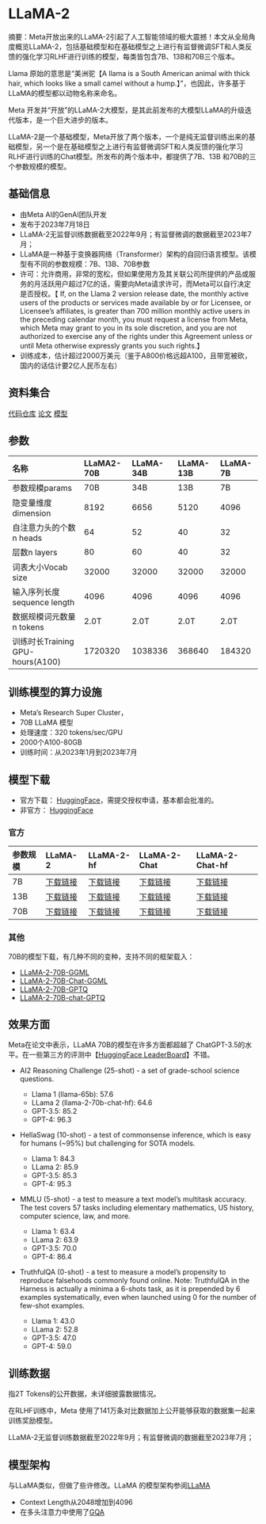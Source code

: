 # LLaMA-2

摘要：Meta开放出来的LLaMA-2引起了人工智能领域的极大震撼！本文从全局角度概览LLaMA-2，包括基础模型和在基础模型之上进行有监督微调SFT和人类反馈的强化学习RLHF进行训练的模型，每类皆包含7B、13B和70B三个版本。


Llama 原始的意思是“美洲驼【A llama is a South American animal with thick hair, which looks like a small camel without a hump.】”，也因此，许多基于 LLaMA的模型都以动物名称来命名。

Meta 开发并“开放”的LLaMA-2大模型，是其此前发布的大模型LLaMA的升级迭代版本，是一个巨大进步的版本。

LLaMA-2是一个基础模型，Meta开放了两个版本，一个是纯无监督训练出来的基础模型，另一个是在基础模型之上进行有监督微调SFT和人类反馈的强化学习RLHF进行训练的Chat模型。所发布的两个版本中，都提供了7B、13B 和70B的三个参数规模的模型。


## 基础信息

- 由Meta AI的GenAI团队开发
- 发布于2023年7月18日
- LLaMA-2无监督训练数据截至2022年9月；有监督微调的数据截至2023年7月；
- LLaMA是一种基于变换器网络（Transformer）架构的自回归语言模型。该模型有不同的参数规模：7B、13B、70B参数
- 许可：允许商用，非常的宽松，但如果使用方及其关联公司所提供的产品或服务的月活跃用户超过7亿的话，需要向Meta请求许可，而Meta可以自行决定是否授权。【 If, on the Llama 2 version release date, the monthly active users of the products or services made available by or for Licensee, or Licensee’s affiliates, is greater than 700 million monthly active users in the preceding calendar month, you must request a license from Meta, which Meta may grant to you in its sole discretion, and you are not authorized to exercise any of the rights under this Agreement unless or until Meta otherwise expressly grants you such rights.】
- 训练成本，估计超过2000万美元（鉴于A800价格远超A100，且带宽被砍，国内的话估计要2亿人民币左右）
  


## 资料集合

[代码仓库](https://github.com/facebookresearch/llama)
[论文](https://ai.meta.com/research/publications/llama-2-open-foundation-and-fine-tuned-chat-models/)
[模型](https://huggingface.co/meta-llama)

## 参数

|名称|LLaMA2-70B|LLaMA-34B|LLaMA-13B|LLaMA-7B|
|:-|:-|:-|:-|:-|
|参数规模params|70B|34B|13B|7B|
|隐变量维度dimension|8192|6656|5120|4096|
|自注意力头的个数n heads|64|52|40|32|
|层数n layers|80|60|40|32|
|词表大小Vocab size|32000|32000|32000|32000|
|输入序列长度sequence length|4096|4096|4096|4096|
|数据规模词元数量n tokens|2.0T|2.0T|2.0T|2.0T|
|训练时长Training GPU-hours(A100)|1720320|1038336|368640|184320|

## 训练模型的算力设施

- Meta’s Research Super Cluster，
- 70B LLaMA 模型
- 处理速度：320 tokens/sec/GPU
- 2000个A100-80GB
- 训练时间：从2023年1月到2023年7月

## 模型下载
- 官方下载： [HuggingFace](https://huggingface.co/meta-llama)，需提交授权申请，基本都会批准的。
- 非官方： [HuggingFace](https://huggingface.co/TheBloke) 

### 官方

|参数规模|LLaMA-2|LLaMA-2-hf|LLaMA-2-Chat|LLaMA-2-Chat-hf|
|:-|:-|:-|:-|:-|
|7B|[下载链接](https://huggingface.co/llamaste/Llama-2-7b)|[下载链接](https://huggingface.co/llamaste/Llama-2-7b-hf)|[下载链接](https://huggingface.co/llamaste/Llama-2-7b-chat)|[下载链接](https://huggingface.co/llamaste/Llama-2-7b-chat-hf)|
|13B|[下载链接](https://huggingface.co/llamaste/Llama-2-13b)|[下载链接](https://huggingface.co/llamaste/Llama-2-13b-hf)|[下载链接](https://huggingface.co/llamaste/Llama-2-13b-chat)|[下载链接](https://huggingface.co/llamaste/Llama-2-13b-chat-hf)|
|70B|[下载链接](https://huggingface.co/llamaste/Llama-2-70b)|[下载链接](https://huggingface.co/llamaste/Llama-2-70b-hf)|[下载链接](https://huggingface.co/llamaste/Llama-2-70b-chat)|[下载链接](https://huggingface.co/llamaste/Llama-2-70b-chat-hf)|

### 其他

70B的模型下载，有几种不同的变种，支持不同的框架载入：
- [LLaMA-2-70B-GGML](https://huggingface.co/TheBloke/Llama-2-70B-GGML)
- [LLaMA-2-70B-Chat-GGML](https://huggingface.co/TheBloke/Llama-2-70B-Chat-GGML)
- [LLaMA-2-70B-GPTQ](https://huggingface.co/TheBloke/Llama-2-70B-GPTQ)
- [LLaMA-2-70B-chat-GPTQ](https://huggingface.co/TheBloke/Llama-2-70B-chat-GPTQ)


## 效果方面

Meta在论文中表示，LLaMA 70B的模型在许多方面都超越了 ChatGPT-3.5的水平。在一些第三方的评测中【[HuggingFace LeaderBoard](https://huggingface.co/spaces/HuggingFaceH4/open_llm_leaderboard)】不错。
- AI2 Reasoning Challenge (25-shot) - a set of grade-school science questions.
  - Llama 1 (llama-65b): 57.6
  - LLama 2 (llama-2-70b-chat-hf): 64.6
  - GPT-3.5: 85.2
  - GPT-4: 96.3

- HellaSwag (10-shot) - a test of commonsense inference, which is easy for humans (~95%) but challenging for SOTA models.
  - Llama 1: 84.3
  - LLama 2: 85.9
  - GPT-3.5: 85.3
  - GPT-4: 95.3

- MMLU (5-shot) - a test to measure a text model’s multitask accuracy. The test covers 57 tasks including elementary mathematics, US history, computer science, law, and more.
  - Llama 1: 63.4
  - LLama 2: 63.9
  - GPT-3.5: 70.0
  - GPT-4: 86.4

- TruthfulQA (0-shot) - a test to measure a model’s propensity to reproduce falsehoods commonly found online. Note: TruthfulQA in the Harness is actually a minima a 6-shots task, as it is prepended by 6 examples systematically, even when launched using 0 for the number of few-shot examples.
  - Llama 1: 43.0
  - LLama 2: 52.8
  - GPT-3.5: 47.0
  - GPT-4: 59.0

## 训练数据

指2T Tokens的公开数据，未详细披露数据情况。

在RLHF训练中，Meta 使用了141万条对比数据加上公开能够获取的数据集一起来训练奖励模型。

LLaMA-2无监督训练数据截至2022年9月；有监督微调的数据截至2023年7月；



## 模型架构

与LLaMA类似，但做了些许修改。LLaMA 的模型架构参阅[LLaMA](llama.md)

- Context Length从2048增加到4096
- 在多头注意力中使用了[GQA](https://arxiv.org/pdf/2305.13245.pdf)
  
  

